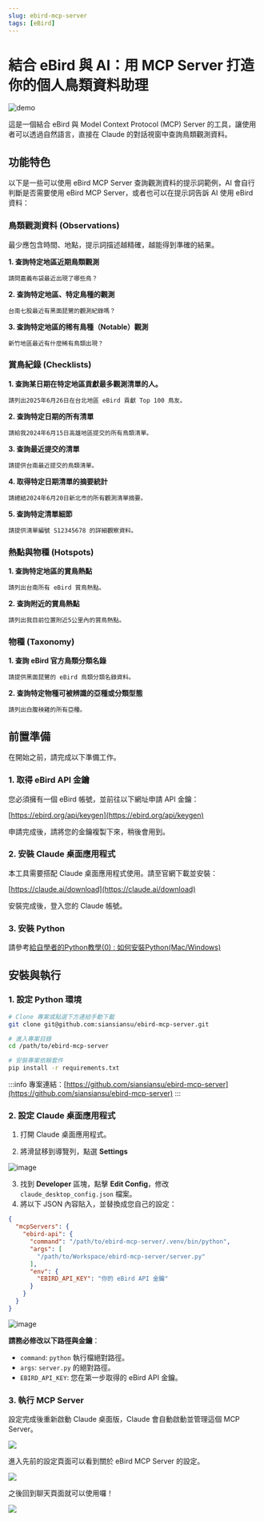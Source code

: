 ```yaml
---
slug: ebird-mcp-server
tags: [eBird]
---
```


# 結合 eBird 與 AI：用 MCP Server 打造你的個人鳥類資料助理

![demo](/ebird-mcp-server/demo2.gif)

這是一個結合 eBird 與 Model Context Protocol (MCP) Server 的工具，讓使用者可以透過自然語言，直接在 Claude 的對話視窗中查詢鳥類觀測資料。

## 功能特色

以下是一些可以使用 eBird MCP Server 查詢觀測資料的提示詞範例，AI 會自行判斷是否需要使用 eBird MCP Server，或者也可以在提示詞告訴 AI 使用 eBird 資料：

### 鳥類觀測資料 (Observations)

最少應包含時間、地點，提示詞描述越精確，越能得到準確的結果。

**1. 查詢特定地區近期鳥類觀測**

```
請問嘉義布袋最近出現了哪些鳥？
```


**2. 查詢特定地區、特定鳥種的觀測**

```
台南七股最近有黑面琵鷺的觀測紀錄嗎？
```

**3. 查詢特定地區的稀有鳥種（Notable）觀測**

```
新竹地區最近有什麼稀有鳥類出現？
```

### 賞鳥紀錄 (Checklists)

**1. 查詢某日期在特定地區貢獻最多觀測清單的人。**

```
請列出2025年6月26日在台北地區 eBird 貢獻 Top 100 鳥友。
```

**2. 查詢特定日期的所有清單**

```
請給我2024年6月15日高雄地區提交的所有鳥類清單。
```

**3. 查詢最近提交的清單**

```
請提供台南最近提交的鳥類清單。
```

**4. 取得特定日期清單的摘要統計**

```
請總結2024年6月20日新北市的所有觀測清單摘要。
```
**5. 查詢特定清單細節**

```
請提供清單編號 S12345678 的詳細觀察資料。
```

### 熱點與物種 (Hotspots)

**1. 查詢特定地區的賞鳥熱點**

```
請列出台南所有 eBird 賞鳥熱點。
```

**2. 查詢附近的賞鳥熱點**

```
請列出我目前位置附近5公里內的賞鳥熱點。
```

### 物種 (Taxonomy)

**1. 查詢 eBird 官方鳥類分類名錄**

```
請提供黑面琵鷺的 eBird 鳥類分類名錄資料。
```

**2. 查詢特定物種可被辨識的亞種或分類型態**

```
請列出白腹秧雞的所有亞種。
```

## 前置準備

在開始之前，請完成以下準備工作。

### 1. 取得 eBird API 金鑰

您必須擁有一個 eBird 帳號，並前往以下網址申請 API 金鑰：

[https://ebird.org/api/keygen](https://ebird.org/api/keygen)

申請完成後，請將您的金鑰複製下來，稍後會用到。

### 2. 安裝 Claude 桌面應用程式

本工具需要搭配 Claude 桌面應用程式使用。請至官網下載並安裝：

[https://claude.ai/download](https://claude.ai/download)

安裝完成後，登入您的 Claude 帳號。

### 3. 安裝 Python

請參考[給自學者的Python教學(0) : 如何安裝Python(Mac/Windows)](https://chunyeung.medium.com/%E7%B5%A6%E8%87%AA%E5%AD%B8%E8%80%85%E7%9A%84python%E6%95%99%E5%AD%B8-1-%E5%A6%82%E4%BD%95%E5%AE%89%E8%A3%9Dpython-126f8ce2f967)

## 安裝與執行

### 1. 設定 Python 環境

```bash
# Clone 專案或點選下方連結手動下載
git clone git@github.com:siansiansu/ebird-mcp-server.git

# 進入專案目錄
cd /path/to/ebird-mcp-server

# 安裝專案依賴套件
pip install -r requirements.txt
```

:::info
專案連結：[https://github.com/siansiansu/ebird-mcp-server](https://github.com/siansiansu/ebird-mcp-server)
:::

### 2. 設定 Claude 桌面應用程式

1. 打開 Claude 桌面應用程式。

2. 將滑鼠移到導覽列，點選 **Settings**

![image](/ebird-mcp-server/settings.png)

3. 找到 **Developer** 區塊，點擊 **Edit Config**，修改 `claude_desktop_config.json` 檔案。
4.  將以下 JSON 內容貼入，並替換成您自己的設定：

```json
{
  "mcpServers": {
    "ebird-api": {
      "command": "/path/to/ebird-mcp-server/.venv/bin/python",
      "args": [
        "/path/to/Workspace/ebird-mcp-server/server.py"
      ],
      "env": {
        "EBIRD_API_KEY": "你的 eBird API 金鑰"
      }
    }
  }
}
```

![image](/ebird-mcp-server/config.png)

**請務必修改以下路徑與金鑰**：
- `command`: `python` 執行檔絕對路徑。
- `args`: `server.py` 的絕對路徑。
- `EBIRD_API_KEY`: 您在第一步取得的 eBird API 金鑰。

### 3. 執行 MCP Server

設定完成後重新啟動 Claude 桌面版，Claude 會自動啟動並管理這個 MCP Server。

![](/ebird-mcp-server/claude.png)

進入先前的設定頁面可以看到關於 eBird MCP Server 的設定。

![](/ebird-mcp-server/server.png)

之後回到聊天頁面就可以使用囉！

![](/ebird-mcp-server/demo3.gif)
